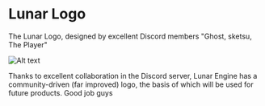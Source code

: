 # Lunar Logo
The Lunar Logo, designed by excellent Discord members "Ghost, sketsu, The Player"

![Alt text](./logo-512x512.png)

Thanks to excellent collaboration in the Discord server, Lunar Engine has a community-driven (far improved) logo, the basis of which will be used for future products. Good job guys
